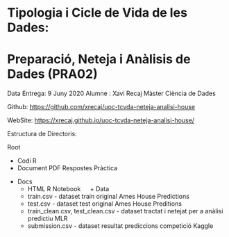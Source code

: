 # Tipologia i Cicle de Vida de les Dades: 
# Preparació, Neteja i Anàlisis de Dades (PRA02)

Data Entrega: 9 Juny 2020
Alumne : Xavi Recaj 
Màster Ciència de Dades

Github: https://github.com/xrecaj/uoc-tcvda-neteja-analisi-house

WebSite: https://xrecaj.github.io/uoc-tcvda-neteja-analisi-house/

Estructura de Directoris:

Root
  - Codi R
  - Document PDF Respostes Pràctica
  + Docs
    - HTML R Notebook
  + Data
    - train.csv - dataset train original Ames House Predictions
    - test.csv - dataset test original Ames House Preditions
    - train_clean.csv, test_clean.csv - dataset tractat i netejat per a anàlisi predictiu MLR
    - submission.csv - dataset resultat prediccions competició Kaggle
    
 
